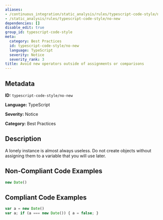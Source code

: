 ```yaml
---
aliases:
- /continuous_integration/static_analysis/rules/typescript-code-style/no-new
- /static_analysis/rules/typescript-code-style/no-new
dependencies: []
disable_edit: true
group_id: typescript-code-style
meta:
  category: Best Practices
  id: typescript-code-style/no-new
  language: TypeScript
  severity: Notice
  severity_rank: 3
title: Avoid new operators outside of assignments or comparisons
---
```

<!--  SOURCED FROM https://github.com/DataDog/datadog-static-analyzer-rule-docs -->


## Metadata
**ID:** `typescript-code-style/no-new`

**Language:** TypeScript

**Severity:** Notice

**Category:** Best Practices

## Description
A lonely instance is almost always useless. Do not create objects without assigning them to a variable that you will use later.

## Non-Compliant Code Examples
```typescript
new Date()
```

## Compliant Code Examples
```typescript
var a = new Date()
var a; if (a === new Date()) { a = false; }
```
